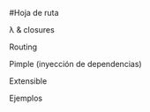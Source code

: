 #Hoja de ruta

<p class="incremental">
λ & closures
</p>

<p class="incremental">
Routing
</p>

<p class="incremental">
Pimple (inyección de dependencias)
</p>

<p class="incremental">
Extensible
</p>

<p class="incremental">
Ejemplos
</p>

